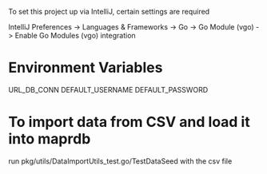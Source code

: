 
To set this project up via IntelliJ, certain settings are required

IntelliJ Preferences -> Languages & Frameworks -> Go -> Go Module (vgo) -> Enable Go Modules (vgo) integration

# Environment Variables
URL_DB_CONN
DEFAULT_USERNAME
DEFAULT_PASSWORD

# To import data from CSV and load it into maprdb
run pkg/utils/DataImportUtils_test.go/TestDataSeed with the csv file